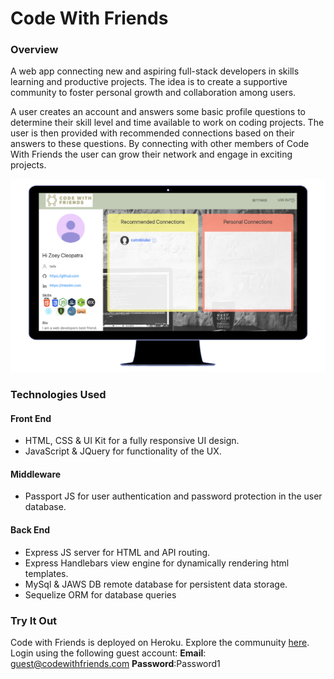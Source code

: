 # Code With Friends

### Overview
A web app connecting new and aspiring full-stack developers in skills learning and productive projects. The idea is to create a supportive community to foster personal growth and collaboration among users.

A user creates an account and answers some basic profile questions to determine their skill level and time available to work on coding projects. The user is then provided with recommended connections based on their answers to these questions. By connecting with other members of Code With Friends the user can grow their network and engage in exciting projects.

![Desktop View](https://github.com/catmblake/Project2/blob/master/public/images/codewfriends.png)
### Technologies Used
#### Front End
* HTML, CSS & UI Kit for a fully responsive UI design.
* JavaScript & JQuery for functionality of the UX.
#### Middleware
* Passport JS for user authentication and password protection in the user database.
#### Back End
* Express JS server for HTML and API routing.
* Express Handlebars view engine for dynamically rendering html templates.
* MySql & JAWS DB remote database for persistent data storage.
* Sequelize ORM for database queries

### Try It Out
Code with Friends is deployed on Heroku. Explore the communuity [here](https://coding-with-friends.herokuapp.com/). Login using the following guest account: 
**Email**: guest@codewithfriends.com **Password**:Password1


